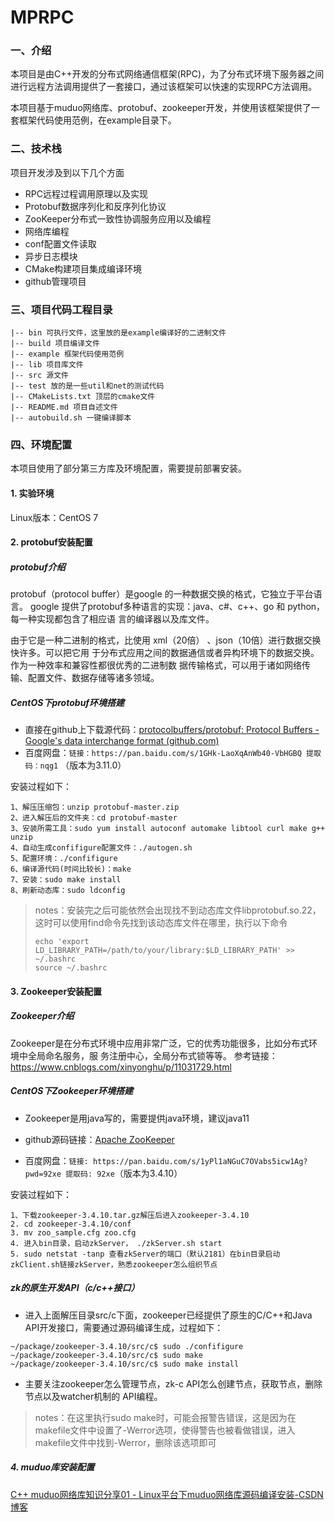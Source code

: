# MPRPC

### 一、介绍

本项目是由C++开发的分布式网络通信框架(RPC)，为了分布式环境下服务器之间进行远程方法调用提供了一套接口，通过该框架可以快速的实现RPC方法调用。

本项目基于muduo网络库、protobuf、zookeeper开发，并使用该框架提供了一套框架代码使用范例，在example目录下。



### 二、技术栈

项目开发涉及到以下几个方面

- RPC远程过程调用原理以及实现
- Protobuf数据序列化和反序列化协议
- ZooKeeper分布式一致性协调服务应用以及编程
- 网络库编程
- conf配置文件读取
- 异步日志模块
- CMake构建项目集成编译环境
- github管理项目



### 三、项目代码工程目录



```
|-- bin 可执行文件，这里放的是example编译好的二进制文件
|-- build 项目编译文件
|-- example 框架代码使用范例
|-- lib 项目库文件
|-- src 源文件
|-- test 放的是一些util和net的测试代码
|-- CMakeLists.txt 顶层的cmake文件
|-- README.md 项目自述文件
|-- autobuild.sh 一键编译脚本
```

### 四、环境配置

本项目使用了部分第三方库及环境配置，需要提前部署安装。

#### 1. 实验环境

Linux版本：CentOS 7

#### 2. protobuf安装配置

##### protobuf介绍

protobuf（protocol buffer）是google 的一种数据交换的格式，它独立于平台语言。  google 提供了protobuf多种语言的实现：java、c#、c++、go 和 python，每一种实现都包含了相应语 言的编译器以及库文件。  

由于它是一种二进制的格式，比使用 xml（20倍） 、json（10倍）进行数据交换快许多。可以把它用 于分布式应用之间的数据通信或者异构环境下的数据交换。作为一种效率和兼容性都很优秀的二进制数 据传输格式，可以用于诸如网络传输、配置文件、数据存储等诸多领域。

##### CentOS下protobuf环境搭建

- 直接在github上下载源代码：[protocolbuffers/protobuf: Protocol Buffers - Google's data interchange format (github.com)](https://github.com/protocolbuffers/protobuf)
- 百度网盘：`链接：https://pan.baidu.com/s/1GHk-LaoXqAnWb40-VbHGBQ 提取码：nqg1` （版本为3.11.0）
  

安装过程如下：

```
1、解压压缩包：unzip protobuf-master.zip
2、进入解压后的文件夹：cd protobuf-master
3、安装所需工具：sudo yum install autoconf automake libtool curl make g++ unzip
4、自动生成confifigure配置文件：./autogen.sh
5、配置环境：./confifigure 
6、编译源代码(时间比较长)：make
7、安装：sudo make install
8、刷新动态库：sudo ldconfig
```

> notes：安装完之后可能依然会出现找不到动态库文件libprotobuf.so.22，这时可以使用find命令先找到该动态库文件在哪里，执行以下命令
>
> ```shell 
> echo 'export LD_LIBRARY_PATH=/path/to/your/library:$LD_LIBRARY_PATH' >> ~/.bashrc
> source ~/.bashrc
> ```

#### 3. Zookeeper安装配置

##### Zookeeper介绍

Zookeeper是在分布式环境中应用非常广泛，它的优秀功能很多，比如分布式环境中全局命名服务，服 务注册中心，全局分布式锁等等。 参考链接： https://www.cnblogs.com/xinyonghu/p/11031729.html

##### CentOS下Zookeeper环境搭建

- Zookeeper是用java写的，需要提供java环境，建议java11

- github源码链接：[Apache ZooKeeper](https://zookeeper.apache.org/releases.html)

- 百度网盘：`链接: https://pan.baidu.com/s/1yPl1aNGuC7OVabs5icw1Ag?pwd=92xe 提取码: 92xe`（版本为3.4.10）

安装过程如下：

```
1、下载zookeeper-3.4.10.tar.gz解压后进入zookeeper-3.4.10
2. cd zookeeper-3.4.10/conf
3. mv zoo_sample.cfg zoo.cfg
4. 进入bin目录，启动zkServer， ./zkServer.sh start
5. sudo netstat -tanp 查看zkServer的端口（默认2181）在bin目录启动zkClient.sh链接zkServer，熟悉zookeeper怎么组织节点
```

##### zk的原生开发API（c/c++接口）

- 进入上面解压目录src/c下面，zookeeper已经提供了原生的C/C++和Java API开发接口，需要通过源码编译生成，过程如下：

```
~/package/zookeeper-3.4.10/src/c$ sudo ./confifigure
~/package/zookeeper-3.4.10/src/c$ sudo make
~/package/zookeeper-3.4.10/src/c$ sudo make install
```

- 主要关注zookeeper怎么管理节点，zk-c API怎么创建节点，获取节点，删除节点以及watcher机制的 API编程。

> notes：在这里执行sudo make时，可能会报警告错误，这是因为在makefile文件中设置了-Werror选项，使得警告也被看做错误，进入makefile文件中找到-Werror，删除该选项即可

##### 4. muduo库安装配置

[C++ muduo网络库知识分享01 - Linux平台下muduo网络库源码编译安装-CSDN博客](https://blog.csdn.net/QIANGWEIYUAN/article/details/89023980)



